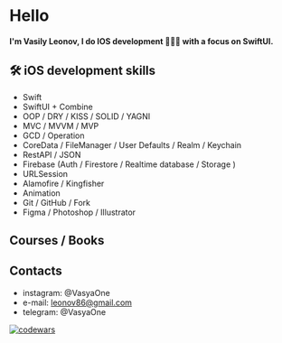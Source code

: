 # Hello
#### I'm Vasily Leonov, I do IOS development 👨🏻‍💻 with a focus on SwiftUI.

## 🛠 iOS development skills
- Swift
- SwiftUI + Combine 
- OOP / DRY / KISS / SOLID / YAGNI
- MVC / MVVM / MVP
- GCD / Operation
- CoreData / FileManager / User Defaults / Realm / Keychain
- RestAPI / JSON
- Firebase (Auth / Firestore / Realtime database / Storage )
- URLSession
- Alamofire / Kingfisher
- Animation
- Git / GitHub / Fork
- Figma / Photoshop / Illustrator

## Courses / Books


## Contacts
- instagram: @VasyaOne
- e-mail: leonov86@gmail.com
- telegram: @VasyaOne

[![codewars](https://www.codewars.com/users/VasyaOne/badges/small)](https://www.codewars.com/users/VasyaOne)

